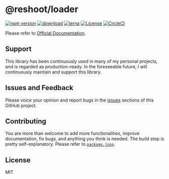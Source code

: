 # @reshoot/loader

[![npm version](https://badgen.net/npm/v/@reshoot/loader)](https://www.npmjs.com/package/@reshoot/loader)
[![download](https://badgen.net/npm/dm/@reshoot/loader)](https://www.npmjs.com/package/@reshoot/loader)
[![lerna](https://img.shields.io/badge/maintained%20with-lerna-cc00ff.svg)](https://lerna.js.org)
[![License](https://badgen.net/npm/license/@reshoot/loader)](https://github.com/billykwok/reshoot/blob/main/LICENSE)
[![CircleCI](https://circleci.com/gh/billykwok/reshoot/tree/main.svg?style=svg)](https://circleci.com/gh/billykwok/reshoot/tree/main)

Please refer to [Official Documentation](https://reshootjs.github.io).

## Support

This library has been continuously used in many of my personal projects, and is regarded as production-ready. In the foreseeable future, I will continuously maintain and support this library.

## Issues and Feedback

Please voice your opinion and report bugs in the [issues](https://github.com/billykwok/reshoot/issues) sections of this GitHub project.

## Contributing

You are more than welcome to add more functionalities, improve documentation, fix bugs, and anything you think is needed. The build step is pretty self-explanatory. Please refer to [`package.json`](https://github.com/billykwok/reshoot/blob/main/packages/loader/package.json).

## License

MIT
